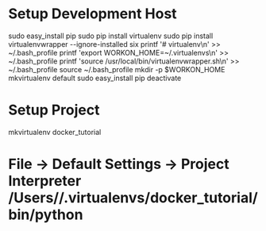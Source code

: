 # Setup Development Host
sudo easy_install pip
sudo pip install virtualenv
sudo pip install virtualenvwrapper --ignore-installed six
printf '# virtualenv\n' >> ~/.bash_profile
printf 'export WORKON_HOME=~/.virtualenvs\n' >> ~/.bash_profile
printf 'source /usr/local/bin/virtualenvwrapper.sh\n' >> ~/.bash_profile
source ~/.bash_profile
mkdir -p $WORKON_HOME
mkvirtualenv default
sudo easy_install pip
deactivate

# Setup Project 
mkvirtualenv docker_tutorial

# File -> Default Settings -> Project Interpreter  /Users/<NAME>/.virtualenvs/docker_tutorial/bin/python
